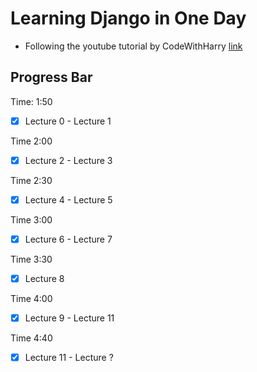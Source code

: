 # Learning Django in One Day

- Following the youtube tutorial by CodeWithHarry [link](https://www.youtube.com/playlist?list=PLu0W_9lII9ah7DDtYtflgwMwpT3xmjXY9)

## Progress Bar

Time: 1:50
- [x] Lecture 0 - Lecture 1

Time 2:00
- [x] Lecture 2 - Lecture 3

Time 2:30
- [x] Lecture 4 - Lecture 5

Time 3:00
- [x] Lecture 6 - Lecture 7

Time 3:30
- [x] Lecture 8

Time 4:00
- [x] Lecture 9 - Lecture 11

Time 4:40
- [x] Lecture 11 - Lecture ?


